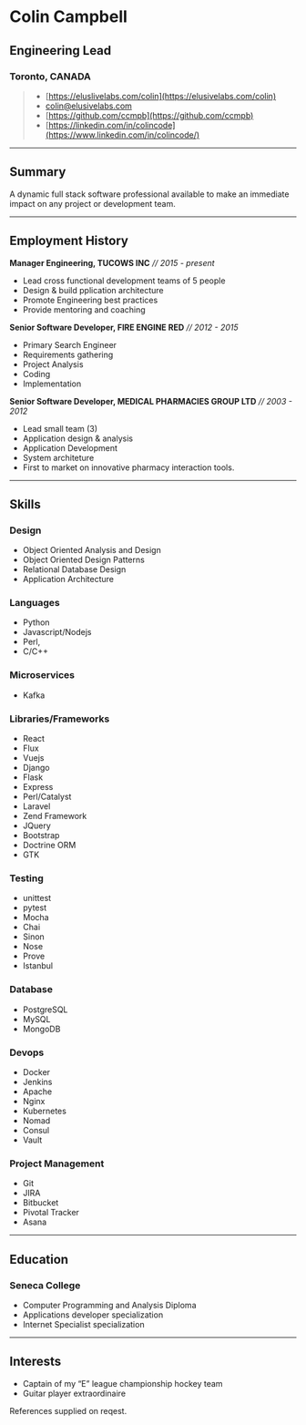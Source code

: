 # Colin Campbell
## Engineering Lead
### Toronto, CANADA

> * <i class="fas fa-desktop"></i> [https://eluslivelabs.com/colin](https://elusivelabs.com/colin)
> * <i class="fas fa-envelope"></i> [colin@elusivelabs.com](mailto:colin@elusivelabs.com)
> * <i class="fab fa-github"></i> [https://github.com/ccmpb](https://github.com/ccmpb)
> * <i class="fab fa-linkedin-in"></i> [https://linkedin.com/in/colincode](https://www.linkedin.com/in/colincode/)
<!-- > * <i class="fas fa-phone"></i> (416) 995-9404 -->

---


## Summary
A dynamic full stack software professional available to make an immediate impact on any project or development team.

---

## Employment History

**Manager Engineering, TUCOWS INC**  _// 2015 - present_

* Lead cross functional development teams of 5 people
* Design & build pplication architecture 
* Promote Engineering best practices
* Provide mentoring and coaching

**Senior Software Developer, FIRE ENGINE RED** _// 2012 - 2015_

* Primary Search Engineer
* Requirements gathering 
* Project Analysis
* Coding 
* Implementation

**Senior Software Developer, MEDICAL PHARMACIES GROUP LTD** _// 2003 - 2012_

* Lead small team (3)
* Application design & analysis
* Application Development
* System architeture
* First to market on innovative pharmacy interaction tools.

---

## Skills
### Design
* Object Oriented Analysis and Design
* Object Oriented Design Patterns
* Relational Database Design
* Application Architecture

### Languages
* Python
* Javascript/Nodejs
* Perl, 
* C/C++

### Microservices 
* Kafka

### Libraries/Frameworks
* React
* Flux
* Vuejs
* Django
* Flask
* Express
* Perl/Catalyst
* Laravel
* Zend Framework
* JQuery
* Bootstrap
* Doctrine ORM
* GTK

### Testing
* unittest
* pytest
* Mocha
* Chai
* Sinon
* Nose
* Prove
* Istanbul

### Database
* PostgreSQL
* MySQL
* MongoDB

### Devops
* Docker
* Jenkins
* Apache
* Nginx
* Kubernetes
* Nomad
* Consul
* Vault

### Project Management
* Git
* JIRA
* Bitbucket
* Pivotal Tracker
* Asana

---

## Education
### Seneca College
* Computer Programming and Analysis Diploma
* Applications developer specialization 
* Internet Specialist specialization

---

## Interests
* Captain of my “E” league championship hockey team
* Guitar player extraordinaire

References supplied on reqest.
